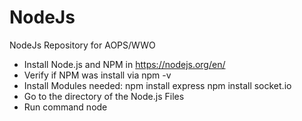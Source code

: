 # NodeJs
NodeJs Repository for AOPS/WWO

- Install Node.js and NPM in https://nodejs.org/en/
- Verify if NPM was install via
  npm -v
- Install Modules needed: 
  npm install express
  npm install socket.io
- Go to the directory of the Node.js Files
- Run command
  node <app-name>
